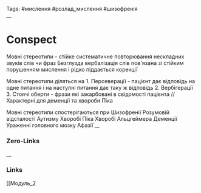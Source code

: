 Tags: #мислення #розлад_мислення #шизофренія  
__
# Conspect
Мовні стереотипи - стійке систематичне повторювання нескладних звуків слів чи фраз
	Безглузда вербалізація слів пов'язана зі стійким порушенням мислення і рідко піддається корекції

Мовні стереотипи діляться на
	1. Персеверації - пацієнт дає відповідь на одне питання і на наступні питання дає таку ж відповідь
	2. Вербігерації
	3. Стоячі оберти - фрази які закарбовані в свідомості пацієнта // Характерні для деменції та хвороби Піка

Мовні стереотипи спостерігаються при
	Шизофренії
	Розумовій відсталості
	Аутизму
	Хворобі Піка
	Хворобі Альцгеймера
	Деменції
	Ураженні головного мозку
	Афазії
__
### Zero-Links

__
### Links
[[Модуль_2